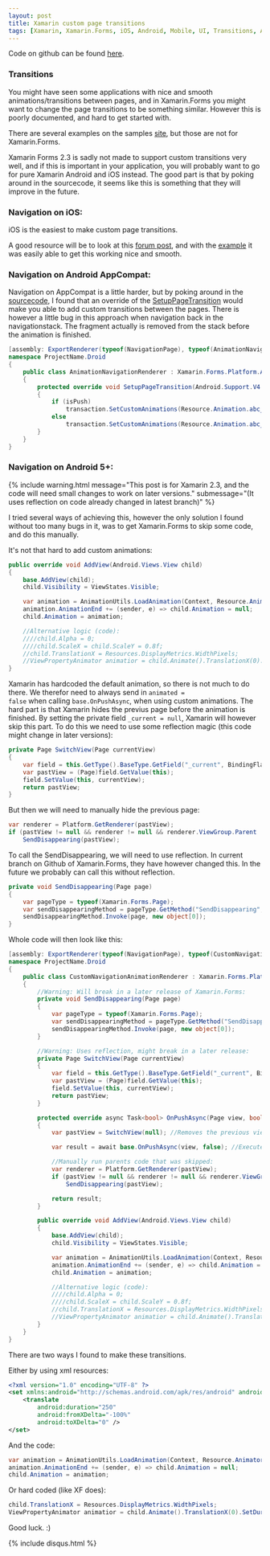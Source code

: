 ```yaml
---
layout: post
title: Xamarin custom page transitions
tags: [Xamarin, Xamarin.Forms, iOS, Android, Mobile, UI, Transitions, Animations]
---
```

Code on github can be found [here](https://github.com/oddbear/XamarinNavigationTransitions).

### Transitions
You might have seen some applications with nice and smooth animations/transitions between pages, 
and in Xamarin.Forms you might want to change the page transitions to be something similar.
However this is poorly documented, and hard to get started with.

There are several examples on the samples [site](https://developer.xamarin.com/samples-all/), but those are not for Xamarin.Forms.

Xamarin Forms 2.3 is sadly not made to support custom transitions very well, 
and if this is important in your application, 
you will probably want to go for pure Xamarin Android and iOS instead.
The good part is that by poking around in the sourcecode, it seems like this is something that they will improve in the future.

### Navigation on iOS:
iOS is the easiest to make custom page transitions.

A good resource will be to look at this [forum post](https://forums.xamarin.com/discussion/18818/custom-page-transitions-with-xamarin-forms), and with the [example](https://gist.github.com/alexlau811/e12a8c126e6e082a5017) it was easily able to get this working nice and smooth.

### Navigation on Android AppCompat:
Navigation on AppCompat is a little harder, but by poking around in the [sourcecode](https://github.com/xamarin/Xamarin.Forms), 
I found that an override of the [SetupPageTransition](http://stackoverflow.com/questions/35593073/xamarin-appcompat-navigationpagerenderer-transitions) would make you able to add custom transitions between the pages.
There is however a little bug in this approach when navigation back in the navigationstack. The fragment actually is removed from the stack before the animation is finished.

```csharp
[assembly: ExportRenderer(typeof(NavigationPage), typeof(AnimationNavigationRenderer))]
namespace ProjectName.Droid
{
    public class AnimationNavigationRenderer : Xamarin.Forms.Platform.Android.AppCompat.NavigationPageRenderer
    {
        protected override void SetupPageTransition(Android.Support.V4.App.FragmentTransaction transaction, bool isPush)
        {
            if (isPush)
                transaction.SetCustomAnimations(Resource.Animation.abc_slide_in_top, 0, 0, Resource.Animation.abc_slide_out_top);
            else
                transaction.SetCustomAnimations(Resource.Animation.abc_slide_in_top, 0, 0, Resource.Animation.abc_slide_out_top);
        }
    }
}
```

### Navigation on Android 5+:

{% include warning.html message="This post is for Xamarin 2.3, and the code will need small changes to work on later versions." submessage="(It uses reflection on code already changed in latest branch)" %}

I tried several ways of achieving this, however the only solution I found without too many bugs in it, was to get Xamarin.Forms to skip some code, and do this manually.

It's not that hard to add custom animations:

```csharp
public override void AddView(Android.Views.View child)
{
    base.AddView(child);
    child.Visibility = ViewStates.Visible;

    var animation = AnimationUtils.LoadAnimation(Context, Resource.Animator.transition_from_left);
    animation.AnimationEnd += (sender, e) => child.Animation = null;
    child.Animation = animation;

    //Alternative logic (code):
    ////child.Alpha = 0;
    ////child.ScaleX = child.ScaleY = 0.8f;
    //child.TranslationX = Resources.DisplayMetrics.WidthPixels;
    //ViewPropertyAnimator animatior = child.Animate().TranslationX(0).SetDuration(200); //.ScaleX(1).ScaleY(1).Alpha(1)
}
```

Xamarin has hardcoded the default animation, so there is not much to do there. We therefor need to always send in <code>animated = false</code> when calling <code>base.OnPushAsync</code>, when using custom animations.
The hard part is that Xamarin hides the previus page before the animation is finished.
By setting the private field <code>_current = null</code>, Xamarin will however skip this part.
To do this we need to use some reflection magic (this code might change in later versions):

```csharp
private Page SwitchView(Page currentView)
{
    var field = this.GetType().BaseType.GetField("_current", BindingFlags.NonPublic | BindingFlags.Instance);
    var pastView = (Page)field.GetValue(this);
    field.SetValue(this, currentView);
    return pastView;
}
```

But then we will need to manually hide the previous page:

```csharp
var renderer = Platform.GetRenderer(pastView);
if (pastView != null && renderer != null && renderer.ViewGroup.Parent != null)
    SendDisappearing(pastView);
```

To call the SendDisappearing, we will need to use reflection.
In current branch on Github of Xamarin.Forms, they have however changed this.
In the future we probably can call this without reflection.

```csharp
private void SendDisappearing(Page page)
{
    var pageType = typeof(Xamarin.Forms.Page);
    var sendDisappearingMethod = pageType.GetMethod("SendDisappearing", BindingFlags.NonPublic | BindingFlags.Instance);
    sendDisappearingMethod.Invoke(page, new object[0]);
}
```

Whole code will then look like this:

```csharp
[assembly: ExportRenderer(typeof(NavigationPage), typeof(CustomNavigationAnimationRenderer))]
namespace ProjectName.Droid
{
    public class CustomNavigationAnimationRenderer : Xamarin.Forms.Platform.Android.NavigationRenderer
    {
        //Warning: Will break in a later release of Xamarin.Forms:
        private void SendDisappearing(Page page)
        {
            var pageType = typeof(Xamarin.Forms.Page);
            var sendDisappearingMethod = pageType.GetMethod("SendDisappearing", BindingFlags.NonPublic | BindingFlags.Instance);
            sendDisappearingMethod.Invoke(page, new object[0]);
        }

        //Warning: Uses reflection, might break in a later release:
        private Page SwitchView(Page currentView)
        {
            var field = this.GetType().BaseType.GetField("_current", BindingFlags.NonPublic | BindingFlags.Instance);
            var pastView = (Page)field.GetValue(this);
            field.SetValue(this, currentView);
            return pastView;
        }

        protected override async Task<bool> OnPushAsync(Page view, bool animated)
        {
            var pastView = SwitchView(null); //Removes the previous view from parent (NavigationRenderer).

            var result = await base.OnPushAsync(view, false); //Execute code.

            //Manually run parents code that was skipped:
            var renderer = Platform.GetRenderer(pastView);
            if (pastView != null && renderer != null && renderer.ViewGroup.Parent != null)
                SendDisappearing(pastView);

            return result;
        }

        public override void AddView(Android.Views.View child)
        {
            base.AddView(child);
            child.Visibility = ViewStates.Visible;

            var animation = AnimationUtils.LoadAnimation(Context, Resource.Animator.transition_from_left);
            animation.AnimationEnd += (sender, e) => child.Animation = null;
            child.Animation = animation;

            //Alternative logic (code):
            ////child.Alpha = 0;
            ////child.ScaleX = child.ScaleY = 0.8f;
            //child.TranslationX = Resources.DisplayMetrics.WidthPixels;
            //ViewPropertyAnimator animatior = child.Animate().TranslationX(0).SetDuration(200); //.ScaleX(1).ScaleY(1).Alpha(1)
        }
    }
}
```

There are two ways I found to make these transitions.

Either by using xml resources:

```xml
<?xml version="1.0" encoding="UTF-8" ?>
<set xmlns:android="http://schemas.android.com/apk/res/android" android:fillAfter="true" >
    <translate
        android:duration="250"
        android:fromXDelta="-100%"
        android:toXDelta="0" />
</set>
```

And the code:

```csharp
var animation = AnimationUtils.LoadAnimation(Context, Resource.Animator.transition_from_left);
animation.AnimationEnd += (sender, e) => child.Animation = null;
child.Animation = animation;
```

Or hard coded (like XF does):

```csharp
child.TranslationX = Resources.DisplayMetrics.WidthPixels;
ViewPropertyAnimator animatior = child.Animate().TranslationX(0).SetDuration(200);
```

Good luck. :)

{% include disqus.html %}
